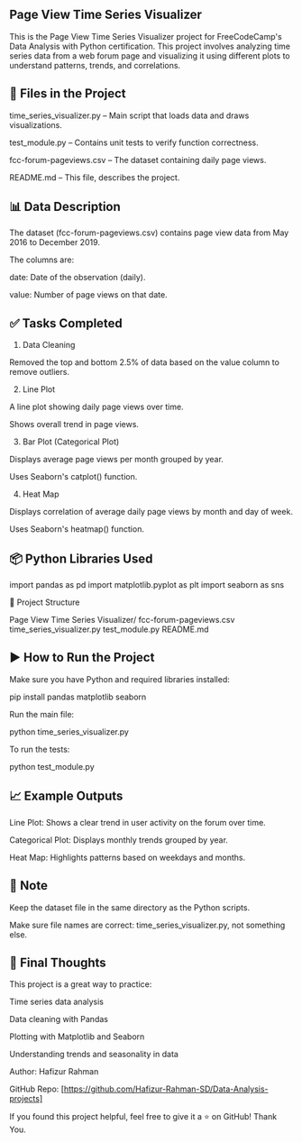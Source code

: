 ## Page View Time Series Visualizer

This is the Page View Time Series Visualizer project for FreeCodeCamp's Data Analysis with Python certification. This project involves analyzing time series data from a web forum page and visualizing it using different plots to understand patterns, trends, and correlations.

## 📁 Files in the Project

time_series_visualizer.py – Main script that loads data and draws visualizations.

test_module.py – Contains unit tests to verify function correctness.

fcc-forum-pageviews.csv – The dataset containing daily page views.

README.md – This file, describes the project.

## 📊 Data Description

The dataset (fcc-forum-pageviews.csv) contains page view data from May 2016 to December 2019.

The columns are:

date: Date of the observation (daily).

value: Number of page views on that date.

## ✅ Tasks Completed

1. Data Cleaning

Removed the top and bottom 2.5% of data based on the value column to remove outliers.

2. Line Plot

A line plot showing daily page views over time.

Shows overall trend in page views.

3. Bar Plot (Categorical Plot)

Displays average page views per month grouped by year.

Uses Seaborn's catplot() function.

4. Heat Map

Displays correlation of average daily page views by month and day of week.

Uses Seaborn's heatmap() function.

## 📦 Python Libraries Used

import pandas as pd
import matplotlib.pyplot as plt
import seaborn as sns

📂 Project Structure

Page View Time Series Visualizer/
    fcc-forum-pageviews.csv
    time_series_visualizer.py
    test_module.py
    README.md

## ▶️ How to Run the Project

Make sure you have Python and required libraries installed:

pip install pandas matplotlib seaborn

Run the main file:

python time_series_visualizer.py

To run the tests:

python test_module.py

## 📈 Example Outputs

Line Plot: Shows a clear trend in user activity on the forum over time.

Categorical Plot: Displays monthly trends grouped by year.

Heat Map: Highlights patterns based on weekdays and months.

## 📌 Note

Keep the dataset file in the same directory as the Python scripts.

Make sure file names are correct: time_series_visualizer.py, not something else.

## 🏁 Final Thoughts

This project is a great way to practice:

Time series data analysis

Data cleaning with Pandas

Plotting with Matplotlib and Seaborn

Understanding trends and seasonality in data

Author: Hafizur Rahman

GitHub Repo: [https://github.com/Hafizur-Rahman-SD/Data-Analysis-projects]

If you found this project helpful, feel free to give it a ⭐ on GitHub!
                Thank You. 

